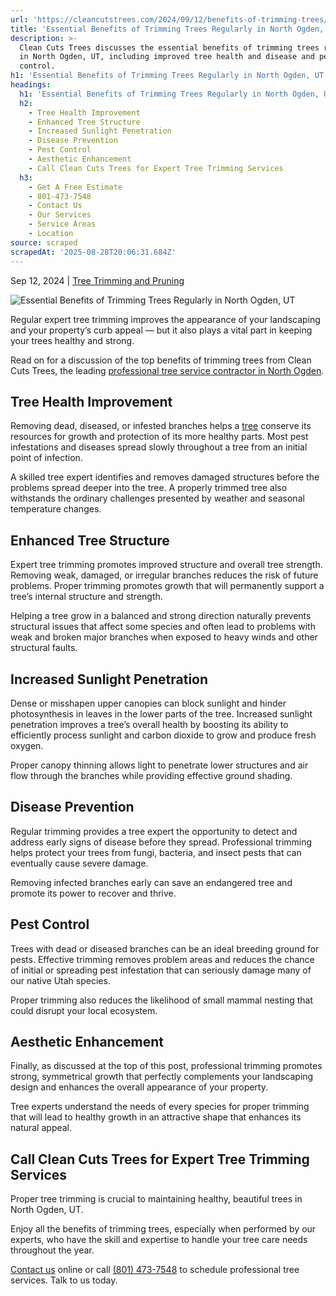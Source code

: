 ```yaml
---
url: 'https://cleancutstrees.com/2024/09/12/benefits-of-trimming-trees/'
title: 'Essential Benefits of Trimming Trees Regularly in North Ogden, UT'
description: >-
  Clean Cuts Trees discusses the essential benefits of trimming trees regularly
  in North Ogden, UT, including improved tree health and disease and pest
  control.
h1: 'Essential Benefits of Trimming Trees Regularly in North Ogden, UT'
headings:
  h1: 'Essential Benefits of Trimming Trees Regularly in North Ogden, UT'
  h2:
    - Tree Health Improvement
    - Enhanced Tree Structure
    - Increased Sunlight Penetration
    - Disease Prevention
    - Pest Control
    - Aesthetic Enhancement
    - Call Clean Cuts Trees for Expert Tree Trimming Services
  h3:
    - Get A Free Estimate
    - 801-473-7548
    - Contact Us
    - Our Services
    - Service Areas
    - Location
source: scraped
scrapedAt: '2025-08-28T20:06:31.684Z'
---
```

Sep 12, 2024 | [Tree Trimming and Pruning](https://cleancutstrees.com/category/tree-trimming-and-pruning/)

![Essential Benefits of Trimming Trees Regularly in North Ogden, UT](./assets/867e7fe695ee5a62fb87ba26becd943f557a19e7.jpg)

Regular expert tree trimming improves the appearance of your landscaping and your property’s curb appeal — but it also plays a vital part in keeping your trees healthy and strong. 

Read on for a discussion of the top benefits of trimming trees from Clean Cuts Trees, the leading [professional tree service contractor in North Ogden](https://cleancutstrees.com/service-areas/north-ogden-ut-tree-service/).

## Tree Health Improvement

Removing dead, diseased, or infested branches helps a [tree](https://www.britannica.com/science/gardening/Trees) conserve its resources for growth and protection of its more healthy parts. Most pest infestations and diseases spread slowly throughout a tree from an initial point of infection.

A skilled tree expert identifies and removes damaged structures before the problems spread deeper into the tree. A properly trimmed tree also withstands the ordinary challenges presented by weather and seasonal temperature changes. 

## Enhanced Tree Structure

Expert tree trimming promotes improved structure and overall tree strength. Removing weak, damaged, or irregular branches reduces the risk of future problems. Proper trimming promotes growth that will permanently support a tree’s internal structure and strength. 

Helping a tree grow in a balanced and strong direction naturally prevents structural issues that affect some species and often lead to problems with weak and broken major branches when exposed to heavy winds and other structural faults.  

## Increased Sunlight Penetration

Dense or misshapen upper canopies can block sunlight and hinder photosynthesis in leaves in the lower parts of the tree. Increased sunlight penetration improves a tree’s overall health by boosting its ability to efficiently process sunlight and carbon dioxide to grow and produce fresh oxygen.  

Proper canopy thinning allows light to penetrate lower structures and air flow through the branches while providing effective ground shading. 

## Disease Prevention

Regular trimming provides a tree expert the opportunity to detect and address early signs of disease before they spread. Professional trimming helps protect your trees from fungi, bacteria, and insect pests that can eventually cause severe damage.

Removing infected branches early can save an endangered tree and promote its power to recover and thrive. 

## Pest Control

Trees with dead or diseased branches can be an ideal breeding ground for pests. Effective trimming removes problem areas and reduces the chance of initial or spreading pest infestation that can seriously damage many of our native Utah species.

Proper trimming also reduces the likelihood of small mammal nesting that could disrupt your local ecosystem. 

## Aesthetic Enhancement

Finally, as discussed at the top of this post, professional trimming promotes strong, symmetrical growth that perfectly complements your landscaping design and enhances the overall appearance of your property. 

Tree experts understand the needs of every species for proper trimming that will lead to healthy growth in an attractive shape that enhances its natural appeal. 

## Call Clean Cuts Trees for Expert Tree Trimming Services

Proper tree trimming is crucial to maintaining healthy, beautiful trees in North Ogden, UT. 

Enjoy all the benefits of trimming trees, especially when performed by our experts, who have the skill and expertise to handle your tree care needs throughout the year.  

[Contact us](https://cleancutstrees.com/contact-us/) online or call [(801) 473-7548](tel:8014737548) to schedule professional tree services. Talk to us today.
